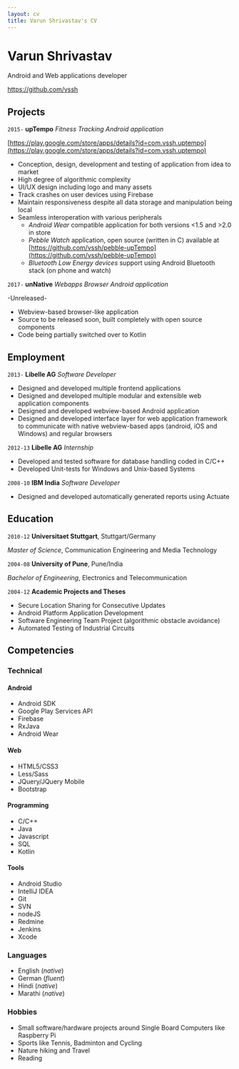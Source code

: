 ```yaml
---
layout: cv
title: Varun Shrivastav's CV
---
```


<!--<div id="photo"><img src="Varun3.JPG" /></div>-->

# Varun Shrivastav
Android and Web applications developer

<div id="webaddress">
<i class="fa fa-github"></i><a href="https://github.com/vssh">https://github.com/vssh</a>
<!--<br>
<i class="fa fa-envelope"></i><a href="mailto:"></a>
<br>
<i class="fa fa-phone"></i><a href="tel:"></a>
<br>
<i class="fa fa-map-marker"></i><span></span>
<br>
<i class="fa fa-birthday-cake"></i><span></span>
<br>
<i class="fa fa-flag"></i><span></span>-->
</div>


## Projects
`2015-`
__upTempo__
_Fitness Tracking Android application_

[https://play.google.com/store/apps/details?id=com.vssh.uptempo](https://play.google.com/store/apps/details?id=com.vssh.uptempo)

-   Conception, design, development and testing of application from idea to market
-   High degree of algorithmic complexity
-   UI/UX design including logo and many assets
-   Track crashes on user devices using Firebase
-   Maintain responsiveness despite all data storage and manipulation being local
-   Seamless interoperation with various peripherals
    -   _Android Wear_ compatible application for both versions <1.5 and >2.0 in store
    -   _Pebble Watch_ application, open source (written in C) available at [https://github.com/vssh/pebble-upTempo](https://github.com/vssh/pebble-upTempo)
    -   _Bluetooth Low Energy devices_ support using Android Bluetooth stack (on phone and watch)

`2017-`
__unNative__
_Webapps Browser Android application_

-Unreleased-

-   Webview-based browser-like application
-   Source to be released soon, built completely with open source components
-   Code being partially switched over to Kotlin



## Employment

`2013-`
__Libelle AG__
_Software Developer_

-   Designed and developed multiple frontend applications
-   Designed and developed multiple modular and extensible web application components
-   Designed and developed webview-based Android application
-   Designed and developed interface layer for web application framework to communicate with native webview-based apps (android, iOS and Windows) and regular browsers

`2012-13`
__Libelle AG__
_Internship_

-   Developed and tested software for database handling coded in C/C++
-   Developed Unit-tests for Windows and Unix-based Systems


`2008-10`
__IBM India__
_Software Developer_

-   Designed and developed automatically generated reports using Actuate


## Education

`2010-12`
__Universitaet Stuttgart__, Stuttgart/Germany

_Master of Science_, Communication Engineering and Media Technology


`2004-08`
__University of Pune__, Pune/India

_Bachelor of Engineering_, Electronics and Telecommunication


`2004-12`
__Academic Projects and Theses__

-   Secure Location Sharing for Consecutive Updates
-   Android Platform Application Development
-   Software Engineering Team Project (algorithmic obstacle avoidance)
-   Automated Testing of Industrial Circuits


## Competencies

### Technical
#### Android

-   Android SDK
-   Google Play Services API
-   Firebase
-   RxJava
-   Android Wear

#### Web

-   HTML5/CSS3
-   Less/Sass
-   JQuery/JQuery Mobile
-   Bootstrap

#### Programming

-   C/C++
-   Java
-   Javascript
-   SQL
-   Kotlin

#### Tools

-   Android Studio
-   IntelliJ IDEA
-   Git
-   SVN
-   nodeJS
-   Redmine
-   Jenkins
-   Xcode

### Languages

-   English (_native_)
-   German (_fluent_)
-   Hindi (_native_)
-   Marathi (_native_)

### Hobbies

-   Small software/hardware projects around Single Board Computers like Raspberry Pi
-   Sports like Tennis, Badminton and Cycling
-   Nature hiking and Travel
-   Reading
